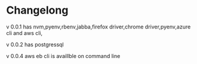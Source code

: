 
# Changelong
v 0.0.1
has nvm,pyenv,rbenv,jabba,firefox driver,chrome driver,pyenv,azure cli and aws cli,

v 0.0.2
has postgressql

v 0.0.4
aws eb cli is availlble on command line
